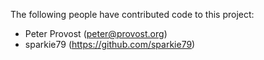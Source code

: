 The following people have contributed code to this project:

- Peter Provost (peter@provost.org)
- sparkie79 (https://github.com/sparkie79)
